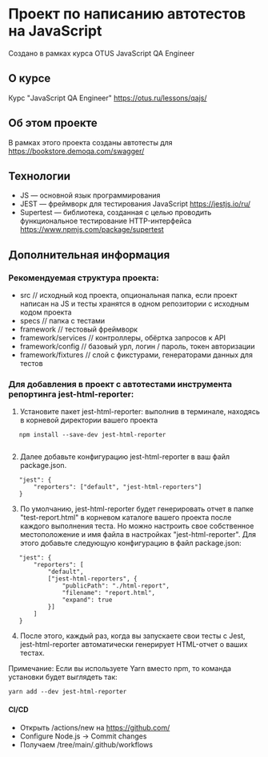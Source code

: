 # Проект по написанию автотестов на JavaScript

Создано в рамках курса OTUS JavaScript QA Engineer

## О курсе

Курс "JavaScript QA Engineer"
https://otus.ru/lessons/qajs/

## Об этом проекте

В рамках этого проекта созданы автотесты для https://bookstore.demoqa.com/swagger/

## Технологии

* JS — основной язык программирования
* JEST — фреймворк для тестирования JavaScript https://jestjs.io/ru/ 
* Supertest — библиотека, созданная с целью проводить функциональное тестирование HTTP-интерфейса https://www.npmjs.com/package/supertest 

## Дополнительная информация

### Рекомендуемая структура проекта:

- src // исходный код проекта, опциональная папка, если проект написан на JS и тесты хранятся в одном репозитории с исходным кодом проекта
- specs // папка с тестами
- framework // тестовый фреймворк
- framework/services // контроллеры, обёртка запросов к API
- framework/config // базовый урл, логин / пароль, токен авторизации
- framework/fixtures // слой с фикстурами, генераторами данных для тестов

### Для добавления в проект с автотестами инструмента репортинга jest-html-reporter:

1. Установите пакет jest-html-reporter: выполнив в терминале, находясь в корневой директории вашего проекта

```
   npm install --save-dev jest-html-reporter
   
```

2. Далее добавьте конфигурацию jest-html-reporter в ваш файл package.json. 

```
   "jest": {
       "reporters": ["default", "jest-html-reporters"]
   }
```
3. По умолчанию, jest-html-reporter будет генерировать отчет в папке "test-report.html" в корневом каталоге вашего проекта после каждого выполнения теста. Но можно настроить свое собственное местоположение и имя файла в настройках "jest-html-reporter". Для этого добавьте следующую конфигурацию в файл package.json:

```
   "jest": {
       "reporters": [
           "default",
           ["jest-html-reporters", {
               "publicPath": "./html-report",
               "filename": "report.html",
               "expand": true
           }]
       ]
   }
```
4. После этого, каждый раз, когда вы запускаете свои тесты с Jest, jest-html-reporter автоматически генерирует HTML-отчет о ваших тестах. 

Примечание: Если вы используете Yarn вместо npm, то команда установки будет выглядеть так:

```
yarn add --dev jest-html-reporter
```

#### CI/CD

- Открыть /actions/new на https://github.com/
- Configure Node.js -> Commit changes
- Получаем /tree/main/.github/workflows
